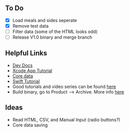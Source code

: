 ## To Do
- [x] Load meals and sides seperate
- [x] Remove test data
- [ ] Filter data (some of the HTML looks odd)
- [ ] Release V1.0 binary and merge branch

## Helpful Links
* [Dev Docs](https://developer.apple.com/documentation)
* [Xcode App Tutorial](https://www.raywenderlich.com/731-macos-development-for-beginners-part-1)
* [Core data](https://www.raywenderlich.com/7569-getting-started-with-core-data-tutorial)
* [Swift Tutorial](https://docs.swift.org/swift-book/GuidedTour/GuidedTour.html)
* Good tutorials and video series can be found [here](https://codewithchris.com)
* Build binary, go to Product --> Archive. More info [here](https://apple.stackexchange.com/questions/174008/xcode-how-to-export-app-solution)

## Ideas
* Read HTML, CSV, and Manual Input (radio buttons?)
* Core data saving
